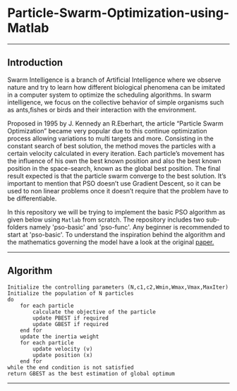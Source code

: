 # Particle-Swarm-Optimization-using-Matlab

- - - -
## Introduction

Swarm Intelligence is a branch of Artificial Intelligence where we observe nature and try to learn how different biological phenomena can be imitated in a computer system to optimize the scheduling algorithms. In swarm intelligence, we focus on the collective behavior of simple organisms such as ants,fishes or birds and their interaction with the environment.

Proposed in 1995 by J. Kennedy an R.Eberhart, the article “Particle Swarm Optimization” became very popular due to  this continue optimization process allowing variations to multi targets and more. Consisting in the constant search of best solution, the method moves the particles with a certain velocity calculated in every iteration. Each particle’s movement has the influence of his own the best known position and also the best known position in the space-search, known as the global best position. The final result expected is that the particle swarm converge to the best solution. It’s important to mention that PSO doesn’t use Gradient Descent, so it can be used to non linear problems once it doesn’t require that the problem have to be differentiable.

In this repository we will be trying to implement the basic PSO algorithm as given below using `Matlab` from scratch. The repository includes two sub-folders namely 'pso-basic' and 'pso-func'.
Any beginner is recommended to start at 'pso-basic'.
To understand the inspiration behind the algorithm and the mathematics governing the model have a look at the original [paper.](https://www.cs.tufts.edu/comp/150GA/homeworks/hw3/_reading6%201995%20particle%20swarming.pdf)
- - - -
## Algorithm 

```
Initialize the controlling parameters (N,c1,c2,Wmin,Wmax,Vmax,MaxIter)
Initialize the population of N particles
do
	for each particle
		calculate the objective of the particle
		update PBEST if required
		update GBEST if required
	end for
	update the inertia weight
	for each particle
		update velocity (v)
		update position (x)
	end for
while the end condition is not satisfied
return GBEST as the best estimation of global optimum
```

- - - -
